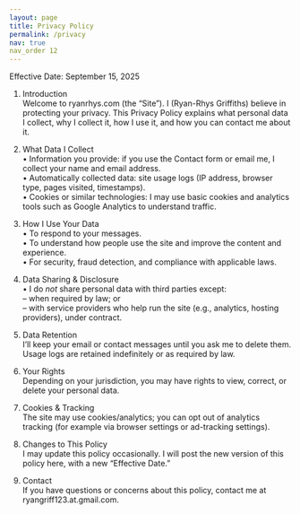 ```yaml
---
layout: page
title: Privacy Policy
permalink: /privacy
nav: true
nav_order 12
---
```


Effective Date: September 15, 2025

1. Introduction  
   Welcome to ryanrhys.com (the “Site”). I (Ryan-Rhys Griffiths) believe in protecting your privacy. This Privacy Policy explains what personal data I collect, why I collect it, how I use it, and how you can contact me about it.

2. What Data I Collect  
   • Information you provide: if you use the Contact form or email me, I collect your name and email address.  
   • Automatically collected data: site usage logs (IP address, browser type, pages visited, timestamps).  
   • Cookies or similar technologies: I may use basic cookies and analytics tools such as Google Analytics to understand traffic.  

3. How I Use Your Data  
   • To respond to your messages.  
   • To understand how people use the site and improve the content and experience.  
   • For security, fraud detection, and compliance with applicable laws.  

4. Data Sharing & Disclosure  
   • I do *not* share personal data with third parties except:  
     – when required by law; or  
     – with service providers who help run the site (e.g., analytics, hosting providers), under contract.  

5. Data Retention  
   I’ll keep your email or contact messages until you ask me to delete them. Usage logs are retained indefinitely or as required by law.  

6. Your Rights  
   Depending on your jurisdiction, you may have rights to view, correct, or delete your personal data.  

7. Cookies & Tracking  
   The site may use cookies/analytics; you can opt out of analytics tracking (for example via browser settings or ad-tracking settings).  

8. Changes to This Policy  
   I may update this policy occasionally. I will post the new version of this policy here, with a new “Effective Date.”  

9. Contact  
   If you have questions or concerns about this policy, contact me at ryangriff123.at.gmail.com.
